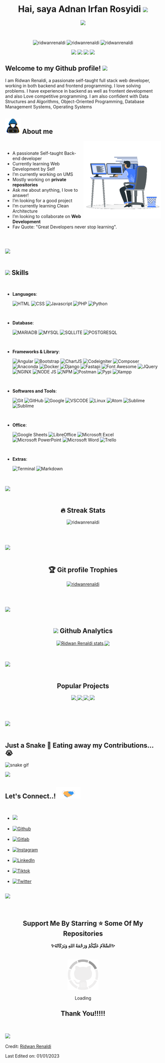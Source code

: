 <h1 align="center"><b>Hai, saya Adnan Irfan Rosyidi </b><img src="https://media.giphy.com/media/hvRJCLFzcasrR4ia7z/giphy.gif" width="35"></h1>

<p align="center">
  <a href="https://github.com/DenverCoder1/readme-typing-svg"><img src="https://readme-typing-svg.herokuapp.com?font=Time+New+Roman&color=cyan&size=25&center=true&vCenter=true&width=600&height=100&lines=Assalamualaikum+Warahmatullah..&hearts;++;Self-taught+Back-End+Developer,;Active+Learner/Researcher,;Open-Source+Enthusiast,;Love+to+learn+new+stuffs..<3"></a>
</p>


<br>


<div align="center">
<p align="center"> 
  <img src="https://komarev.com/ghpvc/?username=ridwanrenaldi&label=Profile%20views&color=0e75b6&style=flat" alt="ridwanrenaldi" /> 
  <img src="https://visitor-badge.glitch.me/badge?page_id=ridwanrenaldi" alt="ridwanrenaldi" /> 
  <img src="https://img.shields.io/github/followers/ridwanrenaldi?label=Follow&style=social" alt="ridwanrenaldi" /> 
</p>

<p align="center">
  <img src="https://forthebadge.com/images/badges/built-with-love.svg">
  <img src="https://forthebadge.com/images/badges/ctrl-c-ctrl-v.svg">
  <img src="https://forthebadge.com/images/badges/not-a-bug-a-feature.svg">
  <img src="https://forthebadge.com/images/badges/powered-by-coffee.svg">
</p>
</div>


<h2> Welcome to my Github profile! <img src="https://media.giphy.com/media/hvRJCLFzcasrR4ia7z/giphy.gif" width="30"></h2>

<p> 
I am Ridwan Renaldi, a passionate self-taught full stack web developer, working in both backend and frontend programming. 
I love solving problems.
I have experience in backend as well as frontent development and also
Love competitive programming.
I am also confident with Data Structures and
Algorithms, Object-Oriented Programming, Database
Management Systems, Operating Systems
</p>



	
## <picture><img src = "https://github.com/0xAbdulKhalid/0xAbdulKhalid/raw/main/assets/mdImages/about_me.gif" width = 50px></picture> **About me**

<picture> <img align="right" src="https://github.com/0xAbdulKhalid/0xAbdulKhalid/raw/main/assets/mdImages/Right_Side.gif" width = 250px></picture>


<br>

- A passionate Self-taught Back-end developer
- Currently learning Web Development by Self
- I’m currently working on UMS
- Mostly working on **private repositories**
- Ask me about anything, I love to answer!
- I’m looking for a good project
- I’m currently learning Clean Architecture
- I’m looking to collaborate on **Web Development**
- Fav Quote: "Great Developers never stop learning".


<br><br>

<img src="https://user-images.githubusercontent.com/73097560/115834477-dbab4500-a447-11eb-908a-139a6edaec5c.gif"><br><br>

## <img src="https://media2.giphy.com/media/QssGEmpkyEOhBCb7e1/giphy.gif?cid=ecf05e47a0n3gi1bfqntqmob8g9aid1oyj2wr3ds3mg700bl&rid=giphy.gif" width ="25"><b> Skills</b>
<br>

<p align="center">

- **Languages**:
    
    ![HTML](https://img.shields.io/badge/HTML5-E34F26?style=for-the-badge&logo=html5&logoColor=white)
    ![CSS](https://img.shields.io/badge/CSS3-1572B6?style=for-the-badge&logo=css3&logoColor=white)
    ![Javascript](https://img.shields.io/badge/JavaScript-323330?style=for-the-badge&logo=javascript&logoColor=F7DF1E)
    ![PHP](https://img.shields.io/badge/PHP-777BB4?style=for-the-badge&logo=php&logoColor=white)
    ![Python](https://img.shields.io/badge/Python%20-%2314354C.svg?style=for-the-badge&logo=python&logoColor=white)

<br>   
    
- **Database**:

   ![MARIADB](https://img.shields.io/badge/MariaDB-003545?style=for-the-badge&logo=mariadb&logoColor=white)
   ![MYSQL](https://img.shields.io/badge/MySQL-005C84?style=for-the-badge&logo=mysql&logoColor=white)
   ![SQLLITE](https://img.shields.io/badge/SQLite-07405E?style=for-the-badge&logo=sqlite&logoColor=white)
   ![POSTGRESQL](https://img.shields.io/badge/PostgreSQL-316192?style=for-the-badge&logo=postgresql&logoColor=white)

<br>

- **Frameworks & Library**:

    ![Angular](https://img.shields.io/badge/Angular-DD0031?style=for-the-badge&logo=angular&logoColor=white)
    ![Bootstrap](https://img.shields.io/badge/Bootstrap-563D7C?style=for-the-badge&logo=bootstrap&logoColor=white)
    ![ChartJS](https://img.shields.io/badge/Chart.js-FF6384?style=for-the-badge&logo=chartdotjs&logoColor=white)
    ![Codeigniter](https://img.shields.io/badge/Codeigniter-EF4223?style=for-the-badge&logo=codeigniter&logoColor=white)
    ![Composer](https://img.shields.io/badge/Composer-885630?style=for-the-badge&logo=Composer&logoColor=white)
    ![Anaconda](https://img.shields.io/badge/conda-342B029.svg?&style=for-the-badge&logo=anaconda&logoColor=white)
    ![Docker](https://img.shields.io/badge/Docker-2CA5E0?style=for-the-badge&logo=docker&logoColor=white)
    ![Django](https://img.shields.io/badge/Django-092E20?style=for-the-badge&logo=django&logoColor=green)
    ![Fastapi](https://img.shields.io/badge/fastapi-109989?style=for-the-badge&logo=FASTAPI&logoColor=white)
    ![Font Awesome](https://img.shields.io/badge/Font_Awesome-339AF0?style=for-the-badge&logo=fontawesome&logoColor=white)
    ![JQuery](https://img.shields.io/badge/jQuery-0769AD?style=for-the-badge&logo=jquery&logoColor=white)
    ![NGINX](https://img.shields.io/badge/Nginx-009639?style=for-the-badge&logo=nginx&logoColor=white)
    ![NODE JS](https://img.shields.io/badge/Node.js-339933?style=for-the-badge&logo=nodedotjs&logoColor=white)
    ![NPM](https://img.shields.io/badge/npm-CB3837?style=for-the-badge&logo=npm&logoColor=white)
    ![Postman](https://img.shields.io/badge/Postman-FF6C37?style=for-the-badge&logo=Postman&logoColor=white)
    ![Pypi](https://img.shields.io/badge/pypi-3775A9?style=for-the-badge&logo=pypi&logoColor=white)
    ![Xampp](https://img.shields.io/badge/Xampp-F37623?style=for-the-badge&logo=xampp&logoColor=white)
    
<br>

- **Softwares and Tools**:

    ![Git](https://img.shields.io/badge/git-%23F05033.svg?style=for-the-badge&logo=git&logoColor=white)
    ![GitHub](https://img.shields.io/badge/github-%23121011.svg?style=for-the-badge&logo=github&logoColor=white)
    ![Google](https://img.shields.io/badge/google-%234285F4.svg?style=for-the-badge&logo=google&logoColor=white)
    ![VSCODE](https://img.shields.io/badge/VSCode-0078D4?style=for-the-badge&logo=visual%20studio%20code&logoColor=white)
    ![Linux](https://img.shields.io/badge/Linux-FCC624?style=for-the-badge&logo=linux&logoColor=black)
    ![Atom](https://img.shields.io/badge/Atom-66595C?style=for-the-badge&logo=Atom&logoColor=white)
    ![Sublime](https://img.shields.io/badge/sublime_text-%23575757.svg?&style=for-the-badge&logo=sublime-text&logoColor=important)
    ![Sublime](https://img.shields.io/badge/sublime_text-%23575757.svg?&style=for-the-badge&logo=sublime-text&logoColor=important)

<br>

- **Office**:

    ![Google Sheets](https://img.shields.io/badge/Google%20Sheets-34A853?style=for-the-badge&logo=google-sheets&logoColor=white)
    ![LibreOffice](https://img.shields.io/badge/LibreOffice-18A303?style=for-the-badge&logo=LibreOffice&logoColor=white) 
    ![Microsoft Excel](https://img.shields.io/badge/Microsoft_Excel-217346?style=for-the-badge&logo=microsoft-excel&logoColor=white) 
    ![Microsoft PowerPoint](https://img.shields.io/badge/Microsoft_PowerPoint-B7472A?style=for-the-badge&logo=microsoft-powerpoint&logoColor=white) 
    ![Microsoft Word](https://img.shields.io/badge/Microsoft_Word-2B579A?style=for-the-badge&logo=microsoft-word&logoColor=white) 
    ![Trello](https://img.shields.io/badge/Trello-0052CC?style=for-the-badge&logo=trello&logoColor=white) 

<br>

- **Extras**:

    ![Terminal](https://img.shields.io/badge/Terminal-%23054020?style=for-the-badge&logo=gnu-bash&logoColor=white)
    ![Markdown](https://img.shields.io/badge/markdown-%23000000.svg?style=for-the-badge&logo=markdown&logoColor=white)   


</p>

<br>
<br>




<!-- --- -->
<img src="https://user-images.githubusercontent.com/73097560/115834477-dbab4500-a447-11eb-908a-139a6edaec5c.gif">

<br>
<br>

<div align="center">

## 🔥 Streak Stats
<p align="center"><img src="https://github-readme-streak-stats.herokuapp.com/?user=ridwanrenaldi&theme=algolia" alt="ridwanrenaldi" /></p>

</div>

<br>
<br>
<br>




<!-- --- -->
<img src="https://user-images.githubusercontent.com/73097560/115834477-dbab4500-a447-11eb-908a-139a6edaec5c.gif">


<br>
<br>

<div align="center">

## 🏆 Git profile Trophies

<p align="center"> <a href="https://github.com/ryo-ma/github-profile-trophy"><img src="https://github-profile-trophy.vercel.app/?username=ridwanrenaldi&layout=compact&theme=algolia" alt="ridwanrenaldi" /></a> </p>

</div>

<br>
<br>
<br>






<!-- --- -->
<img src="https://user-images.githubusercontent.com/73097560/115834477-dbab4500-a447-11eb-908a-139a6edaec5c.gif">

<br>
<br>

<div align="center">

## <img src="https://media.giphy.com/media/iY8CRBdQXODJSCERIr/giphy.gif" width="35"> Github Analytics

<a href="https://github.com/ridwanrenaldi">
  <img align="center" height="180em" src="https://github-readme-stats.anuraghazra1.vercel.app/api?username=ridwanrenaldi&show_icons=true&include_all_commits=true&theme=material-palenight" alt="Ridwan Renaldi stats" />
  <img align="center" height="180em" src="https://github-readme-stats.anuraghazra1.vercel.app/api/top-langs/?username=ridwanrenaldi&layout=compact&theme=material-palenight" />
</a>


</div>

<br>
<br>
<br>







<!-- --- -->
<img src="https://user-images.githubusercontent.com/73097560/115834477-dbab4500-a447-11eb-908a-139a6edaec5c.gif">

<br>
<br>

<div align="center">

## Popular Projects

<p align="center">
  <a href="https://github.com/ridwanrenaldi/baseci4">
    <img src="https://github-readme-stats.anuraghazra1.vercel.app/api/pin/?username=ridwanrenaldi&repo=baseci4&theme=material-palenight" />
  </a>

  <a href="https://github.com/ridwanrenaldi/webgis">
    <img src="https://github-readme-stats.anuraghazra1.vercel.app/api/pin/?username=ridwanrenaldi&repo=webgis&theme=material-palenight" />
  </a>

  <a href="https://github.com/ridwanrenaldi/baseci">
    <img src="https://github-readme-stats.anuraghazra1.vercel.app/api/pin/?username=ridwanrenaldi&repo=baseci&theme=material-palenight" />
  </a>

  <a href="https://github.com/ridwanrenaldi/foodblog">
    <img src="https://github-readme-stats.anuraghazra1.vercel.app/api/pin/?username=ridwanrenaldi&repo=foodblog&theme=material-palenight" />
  </a>
</p>

</div>

<br>
<br>
<br>





<!-- --- -->
<img src="https://user-images.githubusercontent.com/73097560/115834477-dbab4500-a447-11eb-908a-139a6edaec5c.gif">

<br>
<br>

## Just a Snake 🐍 Eating away my Contributions...😭
![snake gif](https://github.com/ridwanrenaldi/ridwanrenaldi/blob/output/github-contribution-grid-snake.gif)


<img src="https://user-images.githubusercontent.com/73097560/115834477-dbab4500-a447-11eb-908a-139a6edaec5c.gif">


## <b> Let's Connect..!</b><img src="https://github.com/0xAbdulKhalid/0xAbdulKhalid/raw/main/assets/mdImages/handshake.gif" width ="80">

<br>
<div align='left'>

<ul>

  <li>
    <a href="https://www.facebook.com/" target="_blank" title="Facebook">
      <img src="https://img.shields.io/badge/Facebook-1877F2?style=for-the-badge&logo=facebook&logoColor=white"/>
    </a>
  </li>

  <br>

  <li>
    <a href="https://github.com/ridwanrenaldi" target="_blank" title="Github">
      <img src="https://img.shields.io/badge/GitHub-100000?style=for-the-badge&logo=github&logoColor=white" alt="Github"/>
    </a>
  </li>

  <br>

  <li>
    <a href="https://gitlab.com/ridwanrenaldi" target="_blank" title="Gitlab">
      <img src="https://img.shields.io/badge/GitLab-330F63?style=for-the-badge&logo=gitlab&logoColor=white" alt="Gitlab"/>
    </a>
  </li>

  <br>

  <li>
    <a href="https://www.instagram.com/rid1bdbx/" target="_blank" title="Instagram">
      <img src="https://img.shields.io/badge/Instagram-E4405F?style=for-the-badge&logo=instagram&logoColor=white" alt="Instagram"/>
    </a>
  </li>

  <br>

  <li>
    <a href="https://www.linkedin.com/in/ridwan-renaldi" target="_blank" title="LinkedIn">
      <img src="https://img.shields.io/badge/LinkedIn-0077B5?style=for-the-badge&logo=linkedin&logoColor=white" alt="LinkedIn"/>
    </a>
  </li>

  <br>

  <li>
    <a href="https://www.tiktok.com/" target="_blank" title="Tiktok">
      <img src="https://img.shields.io/badge/TikTok-000000?style=for-the-badge&logo=tiktok&logoColor=white" alt="Tiktok"/>
    </a>
  </li>

  <br>

  <li>
    <a href="https://twitter.com/" target="_blank" title="Twitter">
      <img src="https://img.shields.io/badge/Twitter-1DA1F2?style=for-the-badge&logo=twitter&logoColor=white" alt="Twitter"/>
    </a>
  </li>
    
</ul>
</div>

<br>





<!-- --- -->
<img src="https://user-images.githubusercontent.com/73097560/115834477-dbab4500-a447-11eb-908a-139a6edaec5c.gif">

<br>
<br>
<br>

<div align='center'>
<h2 align='center'>Support Me By Starring ⭐ Some Of My Repositories</h2>
<b>✨السَّلاَمُ عَلَيْكُمْ وَرَحْمَةُ اللهِ وَبَرَكَاتُهُ✨ </b>

</div>
<br>
<br>


<div align=center>
    <img src="https://raw.githubusercontent.com/AhmedFathyDev/AhmedFathyDev/main/GitHub.gif" alt="GitHub Octocat Logo" height="100">
    <p>Loading</p>
</div>


<h2 align='center'>Thank You!!!!!</h2>
<br>
<br>






<!-- --- -->
<img src="https://user-images.githubusercontent.com/73097560/115834477-dbab4500-a447-11eb-908a-139a6edaec5c.gif">

<br>

Credit: [Ridwan Renaldi](https://github.com/ridwanrenaldi)

Last Edited on: 01/01/2023